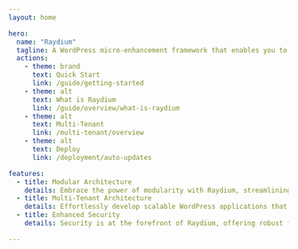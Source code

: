 ```yaml
---
layout: home

hero:
  name: "Raydium"
  tagline: A WordPress micro-enhancement framework that enables you to swiftly architect robust and elegant web solutions.
  actions:
    - theme: brand
      text: Quick Start
      link: /guide/getting-started
    - theme: alt
      text: What is Raydium
      link: /guide/overview/what-is-raydium
    - theme: alt
      text: Multi-Tenant
      link: /multi-tenant/overview
    - theme: alt
      text: Deploy
      link: /deployment/auto-updates

features:
  - title: Modular Architecture
    details: Embrace the power of modularity with Raydium, streamlining your development process and ensuring your codebase remains clean and maintainable.
  - title: Multi-Tenant Architecture
    details: Effortlessly develop scalable WordPress applications that support multiple tenants from a single installation, providing customized experiences for each.
  - title: Enhanced Security
    details: Security is at the forefront of Raydium, offering robust features designed to protect your WordPress sites against common vulnerabilities.

---
```

